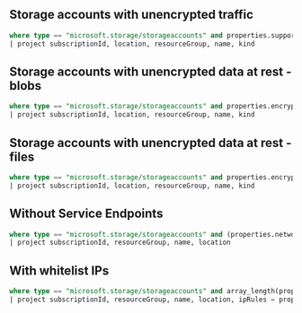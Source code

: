 ## Storage accounts with unencrypted traffic 

```sql
where type == "microsoft.storage/storageaccounts" and properties.supportsHttpsTrafficOnly == false
| project subscriptionId, location, resourceGroup, name, kind
```

## Storage accounts with unencrypted data at rest - blobs

```sql
where type == "microsoft.storage/storageaccounts" and properties.encryption.services.blob.enabled == false
| project subscriptionId, location, resourceGroup, name, kind
```

## Storage accounts with unencrypted data at rest - files

```sql
where type == "microsoft.storage/storageaccounts" and properties.encryption.services.file.enabled == false
| project subscriptionId, location, resourceGroup, name, kind
```
## Without Service Endpoints

```sql
where type == "microsoft.storage/storageaccounts" and (properties.networkAcls.defaultAction == "allow" or array_length(properties.networkAcls.virtualNetworkRules) == 0)
| project subscriptionId, resourceGroup, name, location
```
## With whitelist IPs

```sql
where type == "microsoft.storage/storageaccounts" and array_length(properties.networkAcls.ipRules) > 0
| project subscriptionId, resourceGroup, name, location, ipRules = properties.networkAcls.ipRules
```
